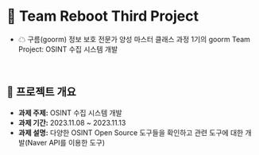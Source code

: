 # 🌈 Team Reboot Third Project
- ☁ 구름(goorm) 정보 보호 전문가 양성 마스터 클래스 과정 1기의 goorm Team Project: OSINT 수집 시스템 개발
<br>

## 📂 프로젝트 개요

- **과제 주제:** OSINT 수집 시스템 개발
- **과제 기간:** 2023.11.08 ~ 2023.11.13
- **과제 설명:** 다양한 OSINT Open Source 도구들을 확인하고 관련 도구에 대한 개발(Naver API를 이용한 도구)
<br>
